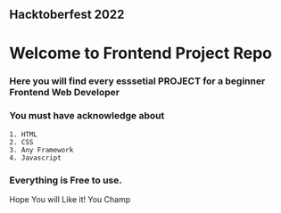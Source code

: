 ## Hacktoberfest 2022
# Welcome to Frontend Project Repo

### Here you will find every esssetial PROJECT for a beginner Frontend Web Developer

### You must have acknowledge about 
	1. HTML
	2. CSS
	3. Any Framework
	4. Javascript

###  Everything is Free to use.

Hope You will Like it!
You Champ
